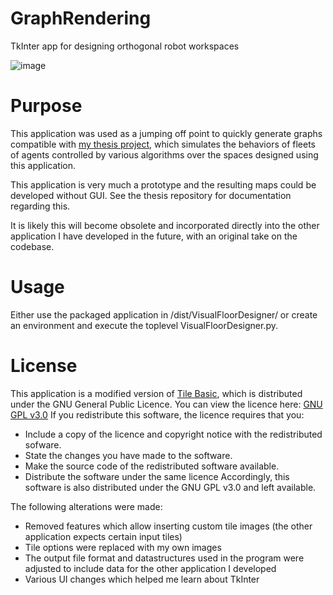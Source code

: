 # GraphRendering
TkInter app for designing orthogonal robot workspaces

![image](https://github.com/TWCCarlson/GraphRendering/assets/72635603/4f57de71-6646-47ed-a116-70038ab86349)

# Purpose
This application was used as a jumping off point to quickly generate graphs compatible with [my thesis project](https://github.com/TWCCarlson/RoboWarehousingSim), which simulates the behaviors of fleets of agents controlled by various algorithms over the spaces designed using this application.

This application is very much a prototype and the resulting maps could be developed without GUI. See the thesis repository for documentation regarding this.

It is likely this will become obsolete and incorporated directly into the other application I have developed in the future, with an original take on the codebase.

# Usage
Either use the packaged application in /dist/VisualFloorDesigner/ or create an environment and execute the toplevel VisualFloorDesigner.py.

# License
This application is a modified version of [Tile Basic](https://multilingual-coder.github.io/tilebasic/about.html), which is distributed under the GNU General Public Licence. 
You can view the licence here: [GNU GPL v3.0](https://www.gnu.org/licenses/gpl-3.0.en.html)
If you redistribute this software, the licence requires that you:
 - Include a copy of the licence and copyright notice with the redistributed sofware.
 - State the changes you have made to the software.
 - Make the source code of the redistributed software available.
 - Distribute the software under the same licence
Accordingly, this software is also distributed under the GNU GPL v3.0 and left available.

The following alterations were made:
 - Removed features which allow inserting custom tile images (the other application expects certain input tiles)
 - Tile options were replaced with my own images
 - The output file format and datastructures used in the program were adjusted to include data for the other application I developed
 - Various UI changes which helped me learn about TkInter
